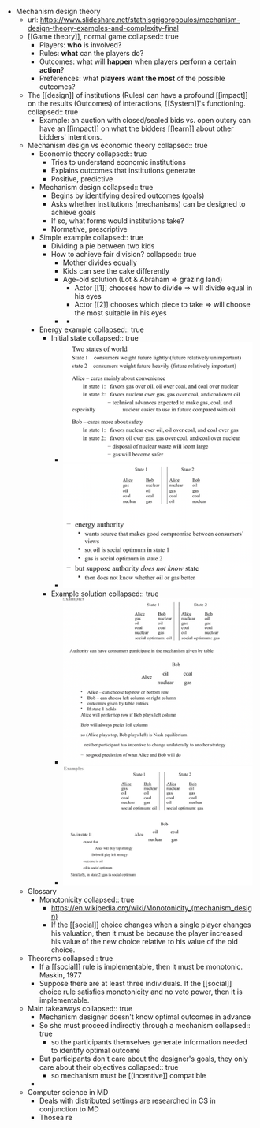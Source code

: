 - Mechanism design theory
	- url: https://www.slideshare.net/stathisgrigoropoulos/mechanism-design-theory-examples-and-complexity-final
	- [[Game theory]], normal game
	  collapsed:: true
		- Players: **who** is involved?
		- Rules: **what** can the players do?
		- Outcomes: what will **happen** when players perform a certain **action**?
		- Preferences: what **players want the most** of the possible outcomes?
	- The [[design]] of institutions (Rules) can have a profound [[impact]] on the results (Outcomes) of interactions, [[System]]'s functioning.
	  collapsed:: true
		- Example: an auction with closed/sealed bids vs. open outcry can have an [[impact]] on what the bidders [[learn]] about other bidders' intentions.
	- Mechanism design vs economic theory
	  collapsed:: true
		- Economic theory
		  collapsed:: true
			- Tries to understand economic institutions
			- Explains outcomes that institutions generate
			- Positive, predictive
		- Mechanism design
		  collapsed:: true
			- Begins by identifying desired outcomes (goals)
			- Asks whether institutions (mechanisms) can be designed to achieve goals
			- If so, what forms would institutions take?
			- Normative, prescriptive
		- Simple example
		  collapsed:: true
			- Dividing a pie between two kids
			- How to achieve fair division?
			  collapsed:: true
				- Mother divides equally
				- Kids can see the cake differently
				- Age-old solution (Lot & Abraham => grazing land)
					- Actor [[1]] chooses how to divide => will divide equal in his eyes
					- Actor [[2]] chooses which piece to take => will choose the most suitable in his eyes
				-
					-
		- Energy example
		  collapsed:: true
			- Initial state
			  collapsed:: true
				- ![image.png](../assets/image_1660908324269_0.png)
				- ![image.png](../assets/image_1660908343427_0.png)
			- Example solution
			  collapsed:: true
				- ![image.png](../assets/image_1660908368957_0.png)
				- ![image.png](../assets/image_1660908403697_0.png)
	- Glossary
		- Monotonicity
		  collapsed:: true
			- https://en.wikipedia.org/wiki/Monotonicity_(mechanism_design)
			- If the [[social]] choice changes when a single player changes his valuation, then it must be because the player increased his value of the new choice relative to his value of the old choice.
	- Theorems
	  collapsed:: true
		- If a [[social]] rule is implementable, then it must be monotonic. Maskin, 1977
		- Suppose there are at least three individuals. If the [[social]] choice rule satisfies monotonicity and no veto power, then it is implementable.
	- Main takeaways
	  collapsed:: true
		- Mechanism designer doesn't know optimal outcomes in advance
		- So she must proceed indirectly through a mechanism
		  collapsed:: true
			- so the participants themselves generate information needed to identify optimal outcome
		- But participants don't care about the designer's goals, they only care about their objectives
		  collapsed:: true
			- so mechanism must be [[incentive]] compatible
		-
	- Computer science in MD
		- Deals with distributed settings are researched in CS in conjunction to MD
		- Thosea re